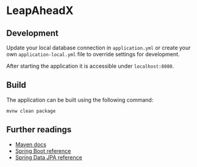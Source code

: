 # LeapAheadX

## Development

Update your local database connection in `application.yml` or create your own `application-local.yml` file to override settings for development.

After starting the application it is accessible under `localhost:8080`.

## Build

The application can be built using the following command:

```
mvnw clean package
```

## Further readings

* [Maven docs](https://maven.apache.org/guides/index.html)  
* [Spring Boot reference](https://docs.spring.io/spring-boot/docs/current/reference/htmlsingle/)  
* [Spring Data JPA reference](https://docs.spring.io/spring-data/jpa/docs/current/reference/html/)  
